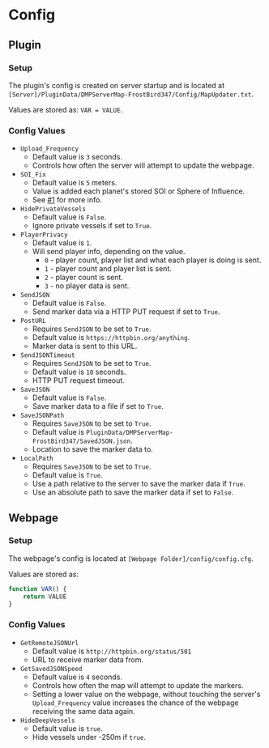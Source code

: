 # Config

## Plugin

### Setup
The plugin's config is created on server startup and is located at `[Server]/PluginData/DMPServerMap-FrostBird347/Config/MapUpdater.txt`.

Values are stored as: `VAR = VALUE`.

### Config Values
- `Upload_Frequency` 
	- Default value is `3` seconds.
	- Controls how often the server will attempt to update the webpage.
- `SOI_Fix`
	- Default value is `5` meters.
	- Value is added each planet's stored SOI or Sphere of Influence.
	- See [#1](https://github.com/FrostBird347/DMPServerMap/issues/1) for more info.
- `HidePrivateVessels`
	- Default value is `False`.
	- Ignore private vessels if set to `True`.
- `PlayerPrivacy`
	- Default value is `1`.
	- Will send player info, depending on the value.
		- `0` - player count, player list and what each player is doing is sent.
		- `1` - player count and player list is sent.
		- `2` - player count is sent.
		- `3` - no player data is sent.
- `SendJSON`
	- Default value is `False`.
	- Send marker data via a HTTP PUT request if set to `True`.
- `PostURL`
	- Requires `SendJSON` to be set to `True`.
	- Default value is `https://httpbin.org/anything`.
	- Marker data is sent to this URL.
- `SendJSONTimeout`
	- Requires `SendJSON` to be set to `True`.
	- Default value is `10` seconds. 
	- HTTP PUT request timeout.
- `SaveJSON`
	- Default value is `False`.
	- Save marker data to a file if set to `True`.
- `SaveJSONPath`
	- Requires `SaveJSON` to be set to `True`.
	- Default value is `PluginData/DMPServerMap-FrostBird347/SavedJSON.json`.
	- Location to save the marker data to.
- `LocalPath`
	- Requires `SaveJSON` to be set to `True`.
	- Default value is `True`.
	- Use a path relative to the server to save the marker data if `True`.
	- Use an absolute path to save the marker data if set to `False`.

## Webpage

### Setup
The webpage's config is located at `[Webpage Folder]/config/config.cfg`.

Values are stored as: 

```javascript
function VAR() {
	return VALUE
}
```

### Config Values
- `GetRemoteJSONUrl`
	- Default value is `http://httpbin.org/status/501` 
	- URL to receive marker data from.
- `GetSavedJSONSpeed`
	- Default value is `4` seconds.
	- Controls how often the map will attempt to update the markers.
	- Setting a lower value on the webpage, without touching the server's `Upload_Frequency` value increases the chance of the webpage receiving the same data again.
- `HideDeepVessels`
	- Default value is `true`.
	- Hide vessels under -250m if `true`.